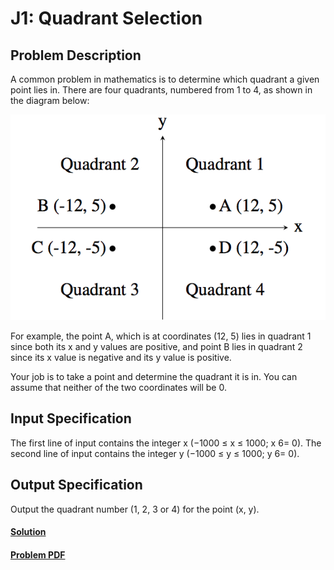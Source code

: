 # J1: Quadrant Selection

## Problem Description
A common problem in mathematics is to determine which quadrant a given point lies in. There are
four quadrants, numbered from 1 to 4, as shown in the diagram below:

![](./example.png)

For example, the point A, which is at coordinates (12, 5) lies in quadrant 1 since both its x and y
values are positive, and point B lies in quadrant 2 since its x value is negative and its y value is
positive.

Your job is to take a point and determine the quadrant it is in. You can assume that neither of the
two coordinates will be 0.

## Input Specification
The first line of input contains the integer x (−1000 ≤ x ≤ 1000; x 6= 0). The second line of input
contains the integer y (−1000 ≤ y ≤ 1000; y 6= 0).

## Output Specification
Output the quadrant number (1, 2, 3 or 4) for the point (x, y).

#### [Solution](./main.py)
#### [Problem PDF](https://cemc.uwaterloo.ca/contests/computing/2018/stage%201/juniorEF.pdf)